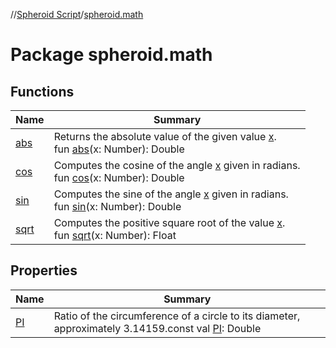 //[Spheroid Script](../index.md)/[spheroid.math](index.md)



# Package spheroid.math  


## Functions  
  
|  Name|  Summary| 
|---|---|
| [abs](abs.md)| Returns the absolute value of the given value [x]().  <br>fun [abs](abs.md)(x: Number): Double  <br>
| [cos](cos.md)| Computes the cosine of the angle [x]() given in radians.  <br>fun [cos](cos.md)(x: Number): Double  <br>
| [sin](sin.md)| Computes the sine of the angle [x]() given in radians.  <br>fun [sin](sin.md)(x: Number): Double  <br>
| [sqrt](sqrt.md)| Computes the positive square root of the value [x]().  <br>fun [sqrt](sqrt.md)(x: Number): Float  <br>


## Properties  
  
|  Name|  Summary| 
|---|---|
| [PI](index.md#spheroid.math//PI/#/PointingToDeclaration/)|  Ratio of the circumference of a circle to its diameter, approximately 3.14159.const val [PI](index.md#spheroid.math//PI/#/PointingToDeclaration/): Double   <br>

